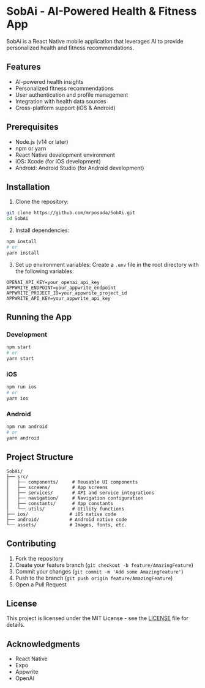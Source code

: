 # SobAi - AI-Powered Health & Fitness App

SobAi is a React Native mobile application that leverages AI to provide personalized health and fitness recommendations.

## Features

- AI-powered health insights
- Personalized fitness recommendations
- User authentication and profile management
- Integration with health data sources
- Cross-platform support (iOS & Android)

## Prerequisites

- Node.js (v14 or later)
- npm or yarn
- React Native development environment
- iOS: Xcode (for iOS development)
- Android: Android Studio (for Android development)

## Installation

1. Clone the repository:
```bash
git clone https://github.com/mrposada/SobAi.git
cd SobAi
```

2. Install dependencies:
```bash
npm install
# or
yarn install
```

3. Set up environment variables:
Create a `.env` file in the root directory with the following variables:
```
OPENAI_API_KEY=your_openai_api_key
APPWRITE_ENDPOINT=your_appwrite_endpoint
APPWRITE_PROJECT_ID=your_appwrite_project_id
APPWRITE_API_KEY=your_appwrite_api_key
```

## Running the App

### Development
```bash
npm start
# or
yarn start
```

### iOS
```bash
npm run ios
# or
yarn ios
```

### Android
```bash
npm run android
# or
yarn android
```

## Project Structure

```
SobAi/
├── src/
│   ├── components/     # Reusable UI components
│   ├── screens/        # App screens
│   ├── services/       # API and service integrations
│   ├── navigation/     # Navigation configuration
│   ├── constants/      # App constants
│   └── utils/          # Utility functions
├── ios/               # iOS native code
├── android/           # Android native code
└── assets/            # Images, fonts, etc.
```

## Contributing

1. Fork the repository
2. Create your feature branch (`git checkout -b feature/AmazingFeature`)
3. Commit your changes (`git commit -m 'Add some AmazingFeature'`)
4. Push to the branch (`git push origin feature/AmazingFeature`)
5. Open a Pull Request

## License

This project is licensed under the MIT License - see the [LICENSE](LICENSE) file for details.

## Acknowledgments

- React Native
- Expo
- Appwrite
- OpenAI 